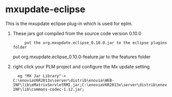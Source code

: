 # mxupdate-eclipse

This is the mxupdate eclipse plug-in which is used for eplm.

1. These jars got compiled from the source code version 0.10.0
      
			put the org.mxupdate.eclipse_0.10.0.jar to the eclipse plugins folder
      put org.mxupdate.eclipse_0.10.0-feature.jar to the features folder
			
2. right click your PLM project and configure the Mx update setting
     
		 eg "MX Jar Library"-> C:\enoviaV6R2013x\server\distrib\enovia\WEB-INF\lib\eMatrixServletRMI.jar;C:\enoviaV6R2013x\server\distrib\enovia\WEB-INF\lib\commons-codec-1.12.jar;


